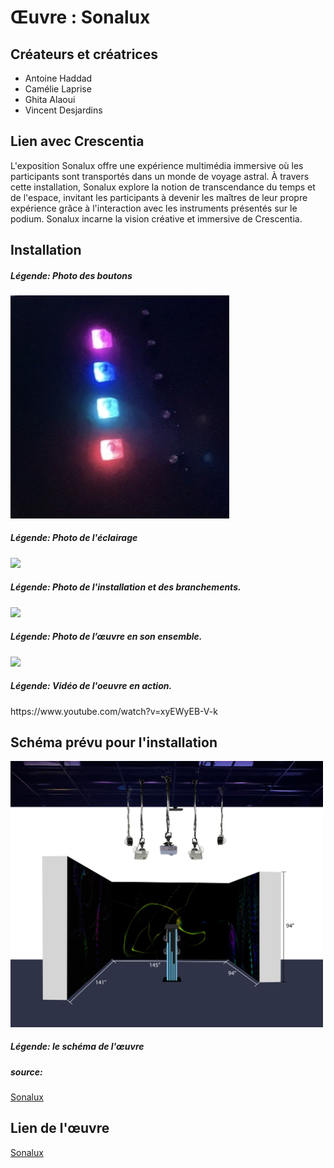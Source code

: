 # Œuvre : Sonalux

## Créateurs et créatrices
- Antoine Haddad
- Camélie Laprise
- Ghita Alaoui
- Vincent Desjardins

## Lien avec Crescentia
L'exposition Sonalux offre une expérience multimédia immersive où les participants sont transportés dans un monde de voyage astral. À travers cette installation, Sonalux explore la notion de transcendance du temps et de l'espace, invitant les participants à devenir les maîtres de leur propre expérience grâce à l'interaction avec les instruments présentés sur le podium. Sonalux incarne la vision créative et immersive de Crescentia.

## Installation
<h5>Légende: Photo des boutons</h5>
<img src="medias/oeuvre_boutons.jpg" width="350"/>

<h5>Légende: Photo de l'éclairage</h5>
<img src="medias/oeuvre_éclairage.jpg" width="350"/>

<h5>Légende: ‎Photo de l'installation et des branchements.</h5>
<img src="medias/œuvre_vue_installation_fils.jpg" width="350"/>

<h5>Légende: Photo de l’œuvre en son ensemble.</h5>
<img src="medias/œuvre_vue_globale.jpg" width="350"/>

<h5>Légende: Vidéo de l'oeuvre en action.</h5>
https://www.youtube.com/watch?v=xyEWyEB-V-k


## Schéma prévu pour l'installation
<img src="medias/œuvre_schéma.png" alt="œuvre schéma" width="500"/>
<h5>Légende: le schéma de l'œuvre</h5>

<h5> source: </h5> 

[Sonalux](https://tim-montmorency.com/2024/projets/Sonalux/docs/web/index.html)

## Lien de l'œuvre
[Sonalux](https://tim-montmorency.com/2024/projets/Sonalux/docs/web/index.html)
